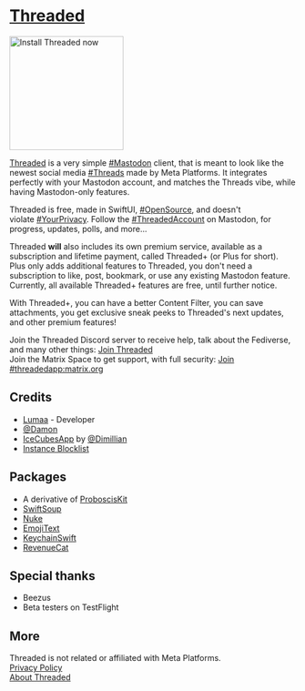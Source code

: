 # [Threaded](https://apps.lumaa.fr/app/threaded)

<a href="https://apps.apple.com/app/threaded/id6477757490"><img src="https://apps.lumaa.fr/assets/images/en_app_store_black_badge.svg" alt="Install Threaded now" width=200></a>

[Threaded](https://apps.lumaa.fr/app/threaded) is a very simple [#Mastodon](https://joinmastodon.org) client, that is meant to look like the newest social media [#Threads](https://threads.net/) made by Meta Platforms. It integrates perfectly with your Mastodon account, and matches the Threads vibe, while having Mastodon-only features.

Threaded is free, made in SwiftUI, [#OpenSource](https://github.com/lumaa-dev/ThreadedApp), and doesn't violate [#YourPrivacy](https://apps.lumaa.fr/legal/privacy?app=threaded). Follow the [#ThreadedAccount](https://mastodon.online/@Threaded) on Mastodon, for progress, updates, polls, and more...

Threaded **will** also includes its own premium service, available as a subscription and lifetime payment, called Threaded+ (or Plus for short). Plus only adds additional features to Threaded, you don't need a subscription to like, post, bookmark, or use any existing Mastodon feature. Currently, all available Threaded+ features are free, until further notice.

With Threaded+, you can have a better Content Filter, you can save attachments, you get exclusive sneak peeks to Threaded's next updates, and other premium features! 

Join the Threaded Discord server to receive help, talk about the Fediverse, and many other things: [Join Threaded](https://discord.gg/MaHcRbkX46)\
Join the Matrix Space to get support, with full security: [Join #threadedapp:matrix.org](https://matrix.to/#/#threadedapp:matrix.org)

## Credits
- [Lumaa](https://lumaa.fr/) - Developer
- [@Damon](https://social.wedistribute.org/@damon)
- [IceCubesApp](https://github.com/dimillian/IceCubesApp) by [@Dimillian](https://github.com/dimillian)
- [Instance Blocklist](https://codeberg.org/oliphant/blocklists/raw/branch/main/blocklists/_unified_tier0_blocklist.csv)

## Packages
- A derivative of [ProboscisKit](https://github.com/lumaa-dev/ProboscisKit)
- [SwiftSoup](https://github.com/scinfu/SwiftSoup)
- [Nuke](https://github.com/kean/Nuke)
- [EmojiText](https://github.com/divadretlaw/EmojiText)
- [KeychainSwift](https://github.com/evgenyneu/keychain-swift)
- [RevenueCat](https://www.revenuecat.com/)

## Special thanks
- Beezus
- Beta testers on TestFlight

## More
Threaded is not related or affiliated with Meta Platforms.\
[Privacy Policy](https://apps.lumaa.fr/legal/privacy?app=threaded&utm_source=ThreadedGit)\
[About Threaded](https://apps.lumaa.fr/app/threaded)
